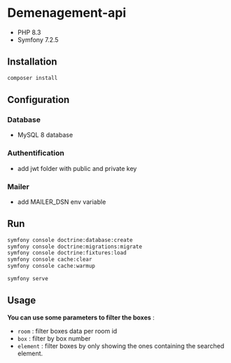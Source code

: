 # Demenagement-api

- PHP 8.3
- Symfony 7.2.5

## Installation

```bash
composer install
```

## Configuration

### Database

- MySQL 8 database

### Authentification

- add jwt folder with public and private key

### Mailer

- add MAILER_DSN env variable

## Run

```bash
symfony console doctrine:database:create
symfony console doctrine:migrations:migrate
symfony console doctrine:fixtures:load
symfony console cache:clear
symfony console cache:warmup
```

```bash
symfony serve
```

## Usage

**You can use some parameters to filter the boxes** :
- `room` : filter boxes data per room id 
- `box` : filter by box number
- `element` : filter boxes by only showing the ones containing the searched element.